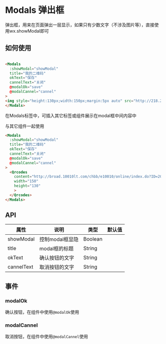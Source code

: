# Modals 弹出框
弹出框，用来在页面弹出一层显示，如果只有少数文字（不涉及图片等），直接使用wx.showModal即可

## 如何使用

```html

<Modals
  :showModal="showModal"
  title="我的二维码"
  okText="保存"
  cannelText="关闭"
  @modalOk="save"
  @modalCannel="cannel"
>
<img style="height:130px;width:150px;margin:5px auto" src="http://218.25.255.9/pcenterew/upload/qrc/20180411151756120754.png" />
</Modals>
```
在Modals标签中，可插入其它标签或组件展示在modal框中间内容中

与其它组件一起使用

```html
<Modals
  :showModal="showModal"
  title="我的二维码"
  okText="保存"
  cannelText="关闭"
  @modalOk="save"
  @modalCannel="cannel"
>
  <Qrcodes
    content="http://broad.10010lt.com/chbb/e10010/online/index.do?ID=20180309130005082820"
    width="150"
    height="130"
    >
  </Qrcodes>
</Modals>
```


## API

|属性|说明|类型|默认值|
|--|--|--|--|
|showModal|控制modal框显隐|Boolean||
|title|modal框的标题|String||
|okText|确认按钮的文字|String||
|cannelText|取消按钮的文字|String|||

## 事件

### modalOk

确认按钮，在组件中使用`@modalOk`使用

### modalCannel

取消按钮，在组件中使用`@modalCannel`使用

